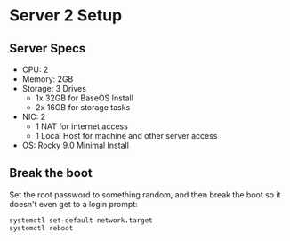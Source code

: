# Server 2 Setup
## Server Specs
- CPU: 2
- Memory: 2GB
- Storage: 3 Drives
  - 1x 32GB for BaseOS Install
  - 2x 16GB for storage tasks
- NIC: 2
  - 1 NAT for internet access
  - 1 Local Host for machine and other server access
- OS: Rocky 9.0 Minimal Install

## Break the boot
Set the root password to something random, and then break the boot so it doesn't even get to a login prompt:
```
systemctl set-default network.target
systemctl reboot
```
